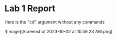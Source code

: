 # Lab 1 Report

Here is the "cd" argument without any commands

![Image](Screenshot 2023-10-02 at 10.59.23 AM.png)
